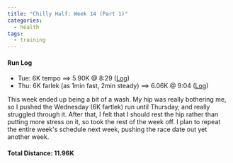 ```yaml
---
title: "Chilly Half: Week 14 (Part 1)"
categories:
  - health
tags:
  - training
---
```


#### Run Log

- Tue: 6K tempo ==> 5.90K @ 8:29 ([Log](https://runkeeper.com/user/cdevans/activity/1702711160))
- Thu: 6K farlek (as 1min fast, 2min steady) ==> 6.06K @ 9:04 ([Log](https://runkeeper.com/user/cdevans/activity/1703957968))

This week ended up being a bit of a wash. My hip was really bothering me, so I pushed the Wednesday (6K fartlek) run until Thursday, and really struggled through it. After that, I felt that I should rest the hip rather than putting more stress on it, so took the rest of the week off. I plan to repeat the entire week's schedule next week, pushing the race date out yet another week.

#### Total Distance: 11.96K
